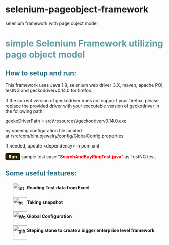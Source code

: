 # selenium-pageobject-framework
selenium framework with page object model 


<h1 style="color: #5e9ca0;">simple Selenium Framework utilizing page object model</h1>
<h2 style="color: #2e6c80;">How to setup and run:</h2>
<p>This framework uses&nbsp;Java 1.8, selenium web driver 3.X, maven, apache POI, testNG and&nbsp;geckodriverv0.14.0 for firefox.</p>
<p>If the current version of geckodriver does not support your firefox, please replace the provided driver with your executable version of geckodriver in the following path:</p>
<p>geekoDriverPath = src\\resources\\geckodriverv0.14.0.exe</p>
<p>by opening configuration file located at&nbsp;/src/com/binupjewelry/config/GlobalConfig.properties</p>
<p>If needed, update &lt;dependency&gt; in pom.xml</p>
<p><span style="background-color: #2b2301; color: #fff; display: inline-block; padding: 3px 10px; font-weight: bold; border-radius: 5px;">Run</span>&nbsp;sample test case "<span style="color: #ff0000;"><strong>SearchAndBuyRingTest.java</strong></span>" as TestNG test.</p>
<h2 style="color: #2e6c80;">Some useful features:</h2>
<ol style="list-style: none; font-size: 14px; line-height: 32px; font-weight: bold;">
<li style="clear: both;"><img style="float: left;" src="https://html-online.com/img/01-interactive-connection.png" alt="interactive connection" width="45" />Reading Test data from Excel</li>
<li style="clear: both;"><img style="float: left;" src="https://html-online.com/img/02-html-clean.png" alt="html cleaner" width="45" />Taking snapshot</li>
<li style="clear: both;"><img style="float: left;" src="https://html-online.com/img/03-docs-to-html.png" alt="Word to html" width="45" />Global Configuration</li>
<li style="clear: both;"><img style="float: left;" src="https://html-online.com/img/05-gibberish.png" alt="gibberish" width="45" />Steping stone to create a bigger enterprise level framework</li>
</ol>
<p>&nbsp; &nbsp; &nbsp; &nbsp; &nbsp; &nbsp; &nbsp;</p>
<p>&nbsp;</p>
<p>&nbsp;</p>
